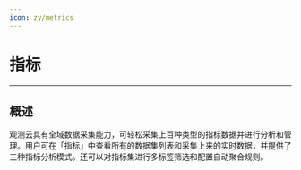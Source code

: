 ```yaml
---
icon: zy/metrics
---
```

# 指标
---

## 概述

观测云具有全域数据采集能力，可轻松采集上百种类型的指标数据并进行分析和管理。用户可在「指标」中查看所有的数据集列表和采集上来的实时数据，并提供了三种指标分析模式。还可以对指标集进行多标签筛选和配置自动聚合规则。
